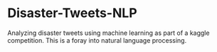 # Disaster-Tweets-NLP
Analyzing disaster tweets using machine learning as part of a kaggle competition. This is a foray into natural language processing.
